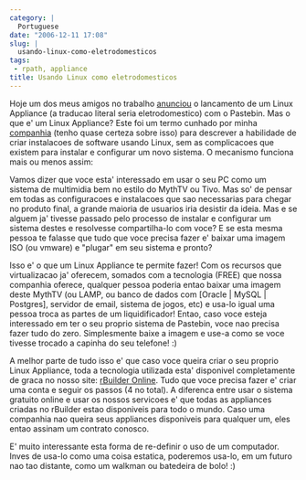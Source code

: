 ```yaml
---
category: |
  Portuguese
date: "2006-12-11 17:08"
slug: |
  usando-linux-como-eletrodomesticos
tags:
 - rpath, appliance
title: Usando Linux como eletrodomesticos
---
```


Hoje um dos meus amigos no trabalho
[anunciou](http://www.rpath.org/rbuilder/project/login-appliance/release?id=5224)
o lancamento de um Linux Appliance (a traducao literal seria
eletrodomestico) com o Pastebin. Mas o que e' um Linux Appliance? Este
foi um termo cunhado por minha [companhia](http://www.rpath.org/) (tenho
quase certeza sobre isso) para descrever a habilidade de criar
instalacoes de software usando Linux, sem as complicacoes que existem
para instalar e configurar um novo sistema. O mecanismo funciona mais ou
menos assim:

Vamos dizer que voce esta' interessado em usar o seu PC como um sistema
de multimidia bem no estilo do MythTV ou Tivo. Mas so' de pensar em
todas as configuracoes e instalacoes que sao necessarias para chegar no
produto final, a grande maioria de usuarios iria desistir da ideia. Mas
e se alguem ja' tivesse passado pelo processo de instalar e configurar
um sistema destes e resolvesse compartilha-lo com voce? E se esta mesma
pessoa te falasse que tudo que voce precisa fazer e' baixar uma imagem
ISO (ou vmware) e "plugar" em seu sistema e pronto?

Isso e' o que um Linux Appliance te permite fazer! Com os recursos que
virtualizacao ja' oferecem, somados com a tecnologia (FREE) que nossa
companhia oferece, qualquer pessoa poderia entao baixar uma imagem deste
MythTV (ou LAMP, ou banco de dados com \[Oracle \| MySQL \| Postgres\],
servidor de email, sistema de jogos, etc) e usa-lo igual uma pessoa
troca as partes de um liquidificador! Entao, caso voce esteja
interessado em ter o seu proprio sistema de Pastebin, voce nao precisa
fazer tudo do zero. Simplesmente baixe a imagem e use-a como se voce
tivesse trocado a capinha do seu telefone! :)

A melhor parte de tudo isso e' que caso voce queira criar o seu proprio
Linux Appliance, toda a tecnologia utilizada esta' disponivel
completamente de graca no nosso site: [rBuilder
Online](http://www.rpath.com/rbuilder/). Tudo que voce precisa fazer e'
criar uma conta e seguir os passos (4 no total). A diferenca entre usar
o sistema gratuito online e usar os nossos servicoes e' que todas as
appliances criadas no rBuilder estao disponiveis para todo o mundo. Caso
uma companhia nao queira seus appliances disponiveis para qualquer um,
eles entao assinam um contrato conosco.

E' muito interessante esta forma de re-definir o uso de um computador.
Inves de usa-lo como uma coisa estatica, poderemos usa-lo, em um futuro
nao tao distante, como um walkman ou batedeira de bolo! :)
